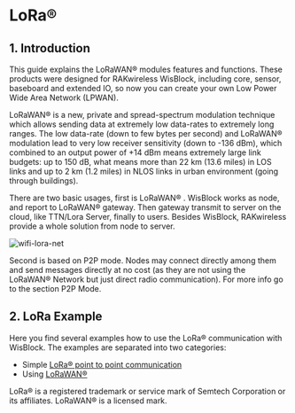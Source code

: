 # LoRa®  


## 1. Introduction

This guide explains the LoRaWAN®  modules features and functions. These products were designed for RAKwireless WisBlock, including core, sensor, baseboard and extended IO, so now you can create your own Low Power Wide Area Network (LPWAN).

LoRaWAN®  is a new, private and spread-spectrum modulation technique which allows sending data at extremely low data-rates to extremely long ranges. The low data-rate (down to few bytes per second) and LoRaWAN®  modulation lead to very low receiver sensitivity (down to -136 dBm), which combined to an output power of +14 dBm means extremely large link budgets: up to 150 dB, what means more than 22 km (13.6 miles) in LOS links and up to 2 km (1.2 miles) in NLOS links in urban environment (going through buildings).

There are two basic usages, first is LoRaWAN® . WisBlock works as node, and report to LoRaWAN®  gateway. Then gateway transmit to server on the cloud, like TTN/Lora Server, finally to users. Besides WisBlock, RAKwireless provide a whole solution from node to server.

![wifi-lora-net](../../../../assets/Examples/wifi-lora-net.png)

Second is based on P2P mode. Nodes may connect directly among them and send messages directly at no cost (as they are not using the LoRaWAN®  Network but just direct radio communication). For more info go to the section P2P Mode.



## 2. LoRa Example

Here you find several examples how to use the LoRa® communication with WisBlock. The examples are separated into two categories:     

- Simple [LoRa® point to point communication](./LoRaP2P/)      
- Using [LoRaWAN® ](./LoRaWAN/)


LoRa® is a registered trademark or service mark of Semtech Corporation or its affiliates. LoRaWAN® is a licensed mark.
